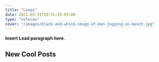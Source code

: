 ```yaml
---
title: "Loops"
date: 2021-03-31T19:51:19-03:00
type: "colecao"
cover: "/images/black-and-white-image-of-man-jogging-on-beach.jpg"
---
```


**Insert Lead paragraph here.**

## New Cool Posts


